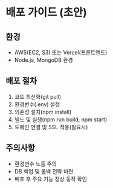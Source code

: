# 배포 가이드 (초안)

## 환경

- AWS(EC2, S3) 또는 Vercel(프론트엔드)
- Node.js, MongoDB 환경

## 배포 절차

1. 코드 최신화(git pull)
2. 환경변수(.env) 설정
3. 의존성 설치(npm install)
4. 빌드 및 실행(npm run build, npm start)
5. 도메인 연결 및 SSL 적용(필요시)

## 주의사항

- 환경변수 노출 주의
- DB 백업 및 롤백 전략 마련
- 배포 후 주요 기능 정상 동작 확인
